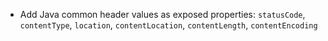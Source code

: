 * Add Java common header values as exposed properties: `statusCode`, `contentType`, `location`, `contentLocation`, `contentLength`, `contentEncoding` 